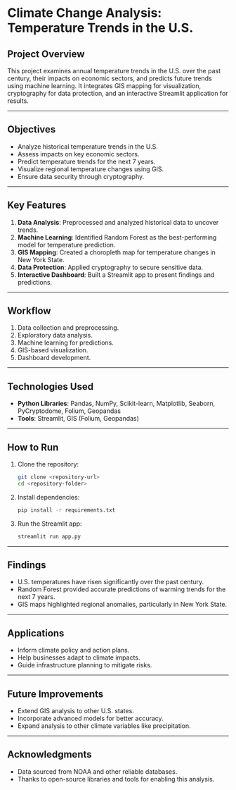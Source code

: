 # Climate Change Analysis: Temperature Trends in the U.S.

## **Project Overview**
This project examines annual temperature trends in the U.S. over the past century, their impacts on economic sectors, and predicts future trends using machine learning. It integrates GIS mapping for visualization, cryptography for data protection, and an interactive Streamlit application for results.

---

## **Objectives**
- Analyze historical temperature trends in the U.S.
- Assess impacts on key economic sectors.
- Predict temperature trends for the next 7 years.
- Visualize regional temperature changes using GIS.
- Ensure data security through cryptography.

---

## **Key Features**
1. **Data Analysis**: Preprocessed and analyzed historical data to uncover trends.
2. **Machine Learning**: Identified Random Forest as the best-performing model for temperature prediction.
3. **GIS Mapping**: Created a choropleth map for temperature changes in New York State.
4. **Data Protection**: Applied cryptography to secure sensitive data.
5. **Interactive Dashboard**: Built a Streamlit app to present findings and predictions.

---

## **Workflow**
1. Data collection and preprocessing.
2. Exploratory data analysis.
3. Machine learning for predictions.
4. GIS-based visualization.
5. Dashboard development.

---

## **Technologies Used**
- **Python Libraries**: Pandas, NumPy, Scikit-learn, Matplotlib, Seaborn, PyCryptodome, Folium, Geopandas
- **Tools**: Streamlit, GIS (Folium, Geopandas)

---

## **How to Run**
1. Clone the repository:
   ```bash
   git clone <repository-url>
   cd <repository-folder>
   ```
2. Install dependencies:
   ```bash
   pip install -r requirements.txt
   ```
3. Run the Streamlit app:
   ```bash
   streamlit run app.py
   ```

---

## **Findings**
- U.S. temperatures have risen significantly over the past century.
- Random Forest provided accurate predictions of warming trends for the next 7 years.
- GIS maps highlighted regional anomalies, particularly in New York State.

---

## **Applications**
- Inform climate policy and action plans.
- Help businesses adapt to climate impacts.
- Guide infrastructure planning to mitigate risks.

---

## **Future Improvements**
- Extend GIS analysis to other U.S. states.
- Incorporate advanced models for better accuracy.
- Expand analysis to other climate variables like precipitation.

---

## **Acknowledgments**
- Data sourced from NOAA and other reliable databases.
- Thanks to open-source libraries and tools for enabling this analysis.

